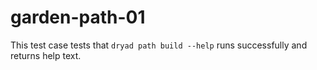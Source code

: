 
# garden-path-01

This test case tests that `dryad path build --help` runs successfully and returns help text.